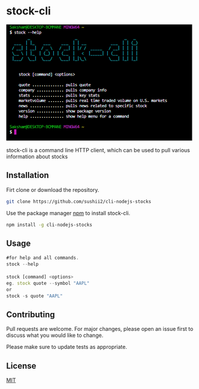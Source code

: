 # stock-cli

![stockcli](stockcli.PNG)

stock-cli is a command line HTTP client, which can be used to pull various information about stocks

## Installation

Firt clone or download the repository.

```bash
git clone https://github.com/sushii2/cli-nodejs-stocks
```

Use the package manager [npm](https://www.npmjs.com/) to install stock-cli.
```bash
npm install -g cli-nodejs-stocks
```

## Usage

```javascript
#for help and all commands.
stock --help

stock [command] <options>
eg. stock quote --symbol "AAPL"
or
stock -s quote "AAPL"
```

## Contributing
Pull requests are welcome. For major changes, please open an issue first to discuss what you would like to change.

Please make sure to update tests as appropriate.

## License
[MIT](https://choosealicense.com/licenses/mit/)
